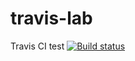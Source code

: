 # travis-lab
Travis CI test
[![Build status](https://travis-ci.org/kevinackroyd/travis-lab.svg?master)](https://travis-ci.org/kevinackroyd)
